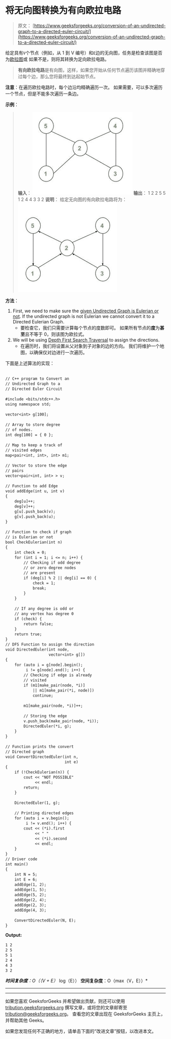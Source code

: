 # 将无向图转换为有向欧拉电路

> 原文： [https://www.geeksforgeeks.org/conversion-of-an-undirected-graph-to-a-directed-euler-circuit/](https://www.geeksforgeeks.org/conversion-of-an-undirected-graph-to-a-directed-euler-circuit/)

给定具有`V`个节点（例如，从 1 到 V 编号）和`E`边的无向图，任务是检查该图是否为[欧拉图](https://www.geeksforgeeks.org/eulerian-path-and-circuit/)或 如果不是，则将其转换为定向欧拉电路。

> **有向欧拉电路**是有向图，这样，如果您开始从任何节点遍历该图并精确地穿过每个边，那么您将最终到达起始节点。

**注意**：在遍历欧拉电路时，每个边沿均精确遍历一次。 如果需要，可以多次遍历一个节点，但是不能多次遍历一条边。

**示例**：

> **输入**：
> ![](img/120e2b96fb0e6cad934ddda1856785cd.png) 
> **输出**：
> 1 2
> 2 5
> 5 1
> 2 4
> 4 3
> 3 2
> **说明**：
> 给定无向图的有向欧拉电路将为：
> ![](img/a1be838ecd27d7d986d42b3ab13061bc.png)

**方法**：

1.  First, we need to make sure the [given Undirected Graph is Eulerian or not](https://www.geeksforgeeks.org/eulerian-path-and-circuit/). If the undirected graph is not Eulerian we cannot convert it to a Directed Eulerian Graph.
    *   要检查它，我们只需要计算每个节点的度数即可。 如果所有节点的**度**为**甚至**且不等于 0，则该图为欧拉式。
2.  We will be using [Depth First Search Traversal](https://www.geeksforgeeks.org/depth-first-search-or-dfs-for-a-graph/) to assign the directions.
    *   在遍历时，我们将设置从父对象到子对象的边的方向。 我们将维护一个地图，以确保仅对边进行一次遍历。

下面是上述算法的实现：

```

// C++ program to Convert an 
// Undirected Graph to a 
// Directed Euler Circuit 

#include <bits/stdc++.h> 
using namespace std; 

vector<int> g[100]; 

// Array to store degree 
// of nodes. 
int deg[100] = { 0 }; 

// Map to keep a track of 
// visited edges 
map<pair<int, int>, int> m1; 

// Vector to store the edge 
// pairs 
vector<pair<int, int> > v; 

// Function to add Edge 
void addEdge(int u, int v) 
{ 
    deg[u]++; 
    deg[v]++; 
    g[u].push_back(v); 
    g[v].push_back(u); 
} 

// Function to check if graph 
// is Eulerian or not 
bool CheckEulerian(int n) 
{ 
    int check = 0; 
    for (int i = 1; i <= n; i++) { 
        // Checking if odd degree 
        // or zero degree nodes 
        // are present 
        if (deg[i] % 2 || deg[i] == 0) { 
            check = 1; 
            break; 
        } 
    } 

    // If any degree is odd or 
    // any vertex has degree 0 
    if (check) { 
        return false; 
    } 
    return true; 
} 
// DFS Function to assign the direction 
void DirectedEuler(int node, 
                   vector<int> g[]) 
{ 
    for (auto i = g[node].begin(); 
         i != g[node].end(); i++) { 
        // Checking if edge is already 
        // visited 
        if (m1[make_pair(node, *i)] 
            || m1[make_pair(*i, node)]) 
            continue; 

        m1[make_pair(node, *i)]++; 

        // Storing the edge 
        v.push_back(make_pair(node, *i)); 
        DirectedEuler(*i, g); 
    } 
} 

// Function prints the convert 
// Directed graph 
void ConvertDirectedEuler(int n, 
                          int e) 
{ 
    if (!CheckEulerian(n)) { 
        cout << "NOT POSSIBLE"
             << endl; 
        return; 
    } 

    DirectedEuler(1, g); 

    // Printing directed edges 
    for (auto i = v.begin(); 
         i != v.end(); i++) { 
        cout << (*i).first 
             << " "
             << (*i).second 
             << endl; 
    } 
} 
// Driver code 
int main() 
{ 
    int N = 5; 
    int E = 6; 
    addEdge(1, 2); 
    addEdge(1, 5); 
    addEdge(5, 2); 
    addEdge(2, 4); 
    addEdge(2, 3); 
    addEdge(4, 3); 

    ConvertDirectedEuler(N, E); 
} 

```

**Output:**

```
1 2
2 5
5 1
2 4
4 3
3 2

```

***时间复杂度**：O（（V + E）* log（E））
**空间复杂度**：O（max（V，E））*



* * *

* * *

如果您喜欢 GeeksforGeeks 并希望做出贡献，则还可以使用 [tribution.geeksforgeeks.org](https://contribute.geeksforgeeks.org/) 撰写文章，或将您的文章邮寄至 tribution@geeksforgeeks.org。 查看您的文章出现在 GeeksforGeeks 主页上，并帮助其他 Geeks。

如果您发现任何不正确的地方，请单击下面的“改进文章”按钮，以改进本文。
